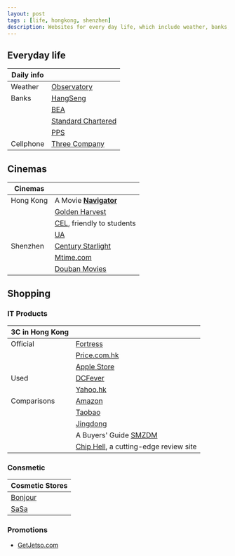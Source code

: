 ```yaml
---
layout: post
tags : [life, hongkong, shenzhen]
description: Websites for every day life, which include weather, banks, cellphone, online videos, cinemas, and shoppings.
---
```


## Everyday life

| Daily info |                                                                                                 |   
| --------   | :---------------------------------------------------------------------------------------------- |   
| Weather    | [Observatory](http://www.hko.gov.hk/wxinfo/currwx/fndc.htm)                                     |    
| Banks      | [HangSeng](https://e-banking1.hangseng.com)                                                     |   
|            | [BEA](https://mobile.hkbea-cyberbanking.com/servlet/FRLogon)                                    |   
|            | [Standard Chartered](https://ibank.standardchartered.com.hk/nfs/login.htm)                      |   
|            | [PPS](https://www.ppshk.com/hkt/revamp2/Chinese/LoginPage.html)                                 |   
| Cellphone  | [Three Company](https://www.three.com.hk/appCS2/my3Account.do?lang=chi&appId=appCSCheckBill)    |   

## Cinemas

| Cinemas         |                                                                                                 |   
| -------------   | :---------------------------------------------------------------------------------------------- |   
| Hong Kong       | A Movie [__Navigator__](http://media.netvigator.com/media/bse/media/home/MVE/MVE_MOV.jsp)       |    
|                 | [Golden Harvest](http://www.goldenharvest.com/)                                                 |  
|                 | [CEL](http://www.cel-cinemas.com/cinema.jsp), friendly to students                              |    
|                 | [UA](http://www.uacinemas.com.hk/eng/main/HomePage)                                             |  
| Shenzhen        | [Century Starlight](http://www.szxhfilm.com/)                                                   |    
|                 | [Mtime.com](http://theater.mtime.com/China_Guangdong_Province_Shenzen/)                         |  
|                 | [Douban Movies](http://movie.douban.com/nowplaying/shenzhen/)                                   |    

## Shopping

### IT Products

| 3C in Hong Kong |                                                                                                 |   
| -------------   | :---------------------------------------------------------------------------------------------- |   
| Official        | [Fortress](http://www.fortress.com.hk/)                                                         |    
|                 | [Price.com.hk](http://www.price.com.hk/)                                                        |   
|                 | [Apple Store](http://store.apple.com/hk-zh/)                                                    |   
| Used            | [DCFever](http://dcfever.com/trading/listing.php?category=3)                                    |   
|                 | [Yahoo.hk](http://hk.auctions.yahoo.com/hk/23336-category.html?.r=1344488639)                   |   
| Comparisons     | [Amazon](http://www.amazon.com/)                                                                |   
|                 | [Taobao](http://www.taobao.com/)                                                                |   
|                 | [Jingdong](http://www.360buy.com/)                                                              |   
|                 | A Buyers' Guide [SMZDM](http://www.smzdm.com/)                                                  |   
|                 | [Chip Hell](http://www.chiphell.com/), a cutting-edge review site                               |   

### Consmetic

| Cosmetic Stores                                                                                 |   
| ----------------------------------------------------------------------------------------------- |   
| [Bonjour](http://www.bonjourhk.com/tc/main.aspx)                                                |    
| [SaSa](http://web1.sasa.com/SasaWeb/tch/sasa/home.jsp)                                          |  

### Promotions

+ [GetJetso.com](http://www.getjetso.com/)

